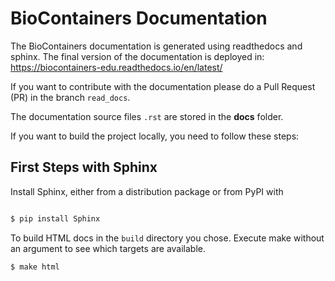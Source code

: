 BioContainers Documentation
=============================


The BioContainers documentation is generated using readthedocs and sphinx. The final version of the documentation is deployed in: https://biocontainers-edu.readthedocs.io/en/latest/

If you want to contribute with the documentation please do a Pull Request (PR) in the branch ``read_docs``.

The documentation source files `.rst` are stored in the **docs** folder.

If you want to build the project locally, you need to follow these steps:

First Steps with Sphinx
-------------------------

Install Sphinx, either from a distribution package or from PyPI with

```bash

$ pip install Sphinx

```

To build HTML docs in the `build` directory you chose. Execute make without an argument to see which targets are available.

```bash
$ make html

```
